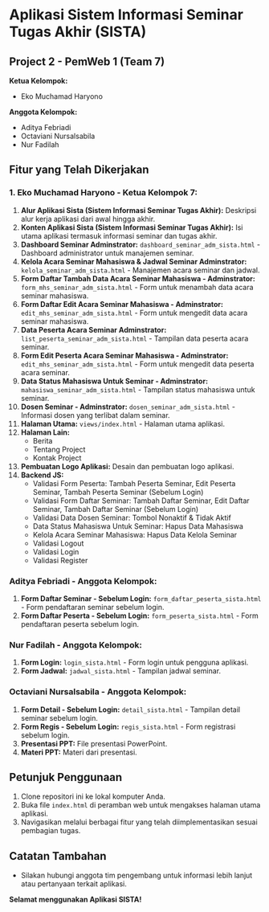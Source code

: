 # Aplikasi Sistem Informasi Seminar Tugas Akhir (SISTA)

## Project 2 - PemWeb 1 (Team 7)

**Ketua Kelompok:**
- Eko Muchamad Haryono

**Anggota Kelompok:**
- Aditya Febriadi
- Octaviani Nursalsabila
- Nur Fadilah

## Fitur yang Telah Dikerjakan

### 1.  Eko Muchamad Haryono - Ketua Kelompok 7:
1. **Alur Aplikasi Sista (Sistem Informasi Seminar Tugas Akhir):** Deskripsi alur kerja aplikasi dari awal hingga akhir.
2. **Konten Aplikasi Sista (Sistem Informasi Seminar Tugas Akhir):** Isi utama aplikasi termasuk informasi seminar dan tugas akhir.
3. **Dashboard Seminar Adminstrator:** `dashboard_seminar_adm_sista.html` - Dashboard administrator untuk manajemen seminar.
4. **Kelola Acara Seminar Mahasiswa & Jadwal Seminar Adminstrator:** `kelola_seminar_adm_sista.html` - Manajemen acara seminar dan jadwal.
5. **Form Daftar Tambah Data Acara Seminar Mahasiswa - Adminstrator:** `form_mhs_seminar_adm_sista.html` - Form untuk menambah data acara seminar mahasiswa.
6. **Form Daftar Edit Acara Seminar Mahasiswa - Adminstrator:** `edit_mhs_seminar_adm_sista.html` - Form untuk mengedit data acara seminar mahasiswa.
7. **Data Peserta Acara Seminar Adminstrator:** `list_peserta_seminar_adm_sista.html` - Tampilan data peserta acara seminar.
8. **Form Edit Peserta Acara Seminar Mahasiswa - Adminstrator:** `edit_mhs_seminar_adm_sista.html` - Form untuk mengedit data peserta acara seminar.
9. **Data Status Mahasiswa Untuk Seminar - Adminstrator:** `mahasiswa_seminar_adm_sista.html` - Tampilan status mahasiswa untuk seminar.
10. **Dosen Seminar - Adminstrator:** `dosen_seminar_adm_sista.html` - Informasi dosen yang terlibat dalam seminar.
11. **Halaman Utama:** `views/index.html` - Halaman utama aplikasi.
12. **Halaman Lain:**
    - Berita
    - Tentang Project
    - Kontak Project
13. **Pembuatan Logo Aplikasi:** Desain dan pembuatan logo aplikasi.
14. **Backend JS:**
    - Validasi Form Peserta: Tambah Peserta Seminar, Edit Peserta Seminar, Tambah Peserta Seminar (Sebelum Login)
    - Validasi Form Daftar Seminar: Tambah Daftar Seminar, Edit Daftar Seminar, Tambah Daftar Seminar (Sebelum Login)
    - Validasi Data Dosen Seminar: Tombol Nonaktif & Tidak Aktif
    - Data Status Mahasiswa Untuk Seminar: Hapus Data Mahasiswa
    - Kelola Acara Seminar Mahasiswa: Hapus Data Kelola Seminar
    - Validasi Logout
    - Validasi Login
    - Validasi Register

### Aditya Febriadi - Anggota Kelompok:
1. **Form Daftar Seminar - Sebelum Login:** `form_daftar_peserta_sista.html` - Form pendaftaran seminar sebelum login.
2. **Form Daftar Peserta - Sebelum Login:** `form_peserta_sista.html` - Form pendaftaran peserta sebelum login.

### Nur Fadilah - Anggota Kelompok:
1. **Form Login:** `login_sista.html` - Form login untuk pengguna aplikasi.
2. **Form Jadwal:** `jadwal_sista.html` - Tampilan jadwal seminar.

### Octaviani Nursalsabila - Anggota Kelompok:
1. **Form Detail - Sebelum Login:** `detail_sista.html` - Tampilan detail seminar sebelum login.
2. **Form Regis - Sebelum Login:** `regis_sista.html` - Form registrasi sebelum login.
3. **Presentasi PPT:** File presentasi PowerPoint.
4. **Materi PPT:** Materi dari presentasi.

## Petunjuk Penggunaan

1. Clone repositori ini ke lokal komputer Anda.
2. Buka file `index.html` di peramban web untuk mengakses halaman utama aplikasi.
3. Navigasikan melalui berbagai fitur yang telah diimplementasikan sesuai pembagian tugas.

## Catatan Tambahan

- Silakan hubungi anggota tim pengembang untuk informasi lebih lanjut atau pertanyaan terkait aplikasi.

**Selamat menggunakan Aplikasi SISTA!**
